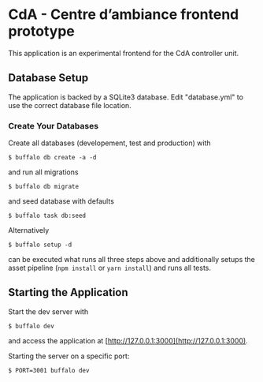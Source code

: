 # CdA - Centre d’ambiance frontend prototype

This application is an experimental frontend for the CdA controller unit.

## Database Setup

The application is backed by a SQLite3 database. Edit "database.yml" to use the correct database file location.

### Create Your Databases

Create all databases (developement, test and production) with

	$ buffalo db create -a -d

and run all migrations

	$ buffalo db migrate

and seed database with defaults

	$ buffalo task db:seed

Alternatively 

	$ buffalo setup -d

can be executed what runs all three steps above and additionally setups the asset pipeline (`npm install` or `yarn install`) and runs all tests. 


## Starting the Application

Start the dev server with

	$ buffalo dev

and access the application at [http://127.0.0.1:3000](http://127.0.0.1:3000).

Starting the server on a specific port:

	$ PORT=3001 buffalo dev
	
